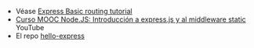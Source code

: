 * Véase [Express Basic routing tutorial](http://expressjs.com/starter/basic-routing.html)
* [Curso MOOC Node.JS: Introducción a express.js y al middleware static](https://youtu.be/Am6v7apaTkI) YouTube
* El repo [hello-express](https://github.com/SYTW/hello-express)
